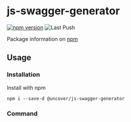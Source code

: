 # js-swagger-generator

[![npm version](https://badge.fury.io/js/@uncover%2Fjs-swagger-generator.svg)](https://badge.fury.io/js/@uncover%2Fjs-swagger-generator)
![Last Push](https://github.com/ash-uncover/js-swagger-generator/actions/workflows/PUSH-publish.yml/badge.svg)

Package information on [npm](https://www.npmjs.com/package/@uncover/js-swagger-generator)

## Usage

### Installation

Install with npm

```
npm i --save-d @uncover/js-swagger-generator
```

### Command
